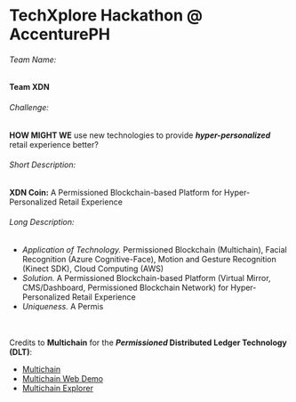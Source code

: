 # TechXplore Hackathon @ AccenturePH

###### Team Name:  
**Team XDN**


###### Challenge:
**HOW MIGHT WE** use new technologies to provide **_hyper-personalized_** retail experience better?


###### Short Description:
**XDN Coin:** A Permissioned Blockchain-based Platform for Hyper-Personalized Retail Experience


###### Long Description:
- _Application of Technology._ Permissioned Blockchain (Multichain), Facial Recognition (Azure Cognitive-Face), Motion and Gesture Recognition (Kinect SDK), Cloud Computing (AWS)
- _Solution._ A Permissioned Blockchain-based Platform (Virtual Mirror, CMS/Dashboard, Permissioned Blockchain Network) for Hyper-Personalized Retail Experience
- _Uniqueness._ A Permis

<br /><br />
Credits to **Multichain** for the **_Permissioned_ Distributed Ledger Technology (DLT)**:
- <a href="https://www.multichain.com">Multichain</a><br />
- <a href="https://github.com/MultiChain/multichain-web-demo">Multichain Web Demo</a><br />
- <a href="https://github.com/MultiChain/multichain-explorer">Multichain Explorer</a><br />


